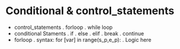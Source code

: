 # Conditional & control_statements
* control_statements
 . forloop
 . while loop
* conditional Staments
  . if
  . else
  . elif
  . break
  . continue
* forloop
  . syntax: for [var] in range(s_p,e_p):
    . Logic here

